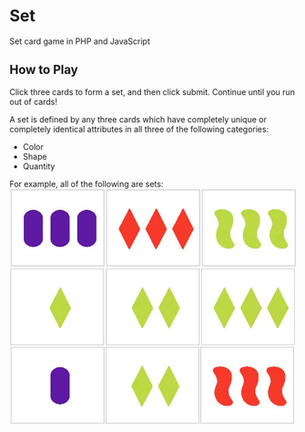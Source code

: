 Set
===

Set card game in PHP and JavaScript

## How to Play
Click three cards to form a set, and then click submit. Continue until you run out of cards!

A set is defined by any three cards which have completely unique or completely identical attributes in all three of the following categories:

 - Color
 - Shape
 - Quantity

For example, all of the following are sets:
![Example sets](/images/set-examples.jpg)
